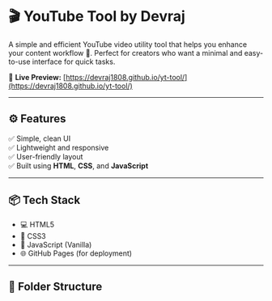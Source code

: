 # 🎬 YouTube Tool by Devraj

A simple and efficient YouTube video utility tool that helps you enhance your content workflow 🚀. Perfect for creators who want a minimal and easy-to-use interface for quick tasks.

🔗 **Live Preview:** [https://devraj1808.github.io/yt-tool/](https://devraj1808.github.io/yt-tool/)

---

## ⚙️ Features

✅ Simple, clean UI  
✅ Lightweight and responsive  
✅ User-friendly layout  
✅ Built using **HTML**, **CSS**, and **JavaScript**

---

## 📦 Tech Stack

- 💻 HTML5
- 🎨 CSS3
- 🧠 JavaScript (Vanilla)
- 🌐 GitHub Pages (for deployment)

---

## 📁 Folder Structure

